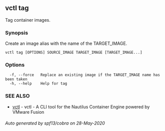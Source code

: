 ## vctl tag

Tag container images.

### Synopsis

Create an image alias with the name of the TARGET_IMAGE.

```
vctl tag [OPTIONS] SOURCE_IMAGE TARGET_IMAGE [TARGET_IMAGE...]
```

### Options

```
  -f, --force   Replace an existing image if the TARGET_IMAGE name has been taken
  -h, --help    Help for tag
```

### SEE ALSO

* [vctl](vctl.md)	 - vctl - A CLI tool for the Nautilus Container Engine powered by VMware Fusion

###### Auto generated by spf13/cobra on 28-May-2020
